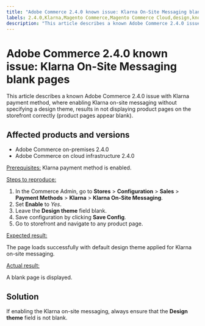 ```yaml
---
title: "Adobe Commerce 2.4.0 known issue: Klarna On-Site Messaging blank pages"
labels: 2.4.0,Klarna,Magento Commerce,Magento Commerce Cloud,design,known issues,on-site messaging,payment,troubleshooting,Adobe Commerce,cloud infrastructure,on-premises
description: "This article describes a known Adobe Commerce 2.4.0 issue with Klarna payment method, where enabling Klarna on-site messaging without specifying a design theme, results in not displaying product pages on the storefront correctly (product pages appear blank)."
---
```


# Adobe Commerce 2.4.0 known issue: Klarna On-Site Messaging blank pages

This article describes a known Adobe Commerce 2.4.0 issue with Klarna payment method, where enabling Klarna on-site messaging without specifying a design theme, results in not displaying product pages on the storefront correctly (product pages appear blank).

## Affected products and versions

* Adobe Commerce on-premises 2.4.0
* Adobe Commerce on cloud infrastructure 2.4.0

<u>Prerequisites:</u> Klarna payment method is enabled.

<u>Steps to reproduce:</u>

1. In the Commerce Admin, go to **Stores** > **Configuration** > **Sales** > **Payment Methods** > **Klarna** > **Klarna On-Site Messaging**.
1. Set **Enable** to *Yes*.
1. Leave the **Design theme** field blank.
1. Save configuration by clicking **Save Config**.
1. Go to storefront and navigate to any product page.

<u>Expected result:</u>

The page loads successfully with default design theme applied for Klarna on-site messaging.

<u>Actual result:</u>

A blank page is displayed.

## Solution

If enabling the Klarna on-site messaging, always ensure that the **Design theme** field is not blank. 
